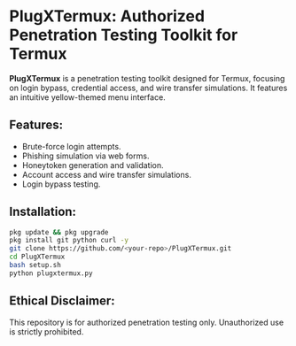 # PlugXTermux: Authorized Penetration Testing Toolkit for Termux

**PlugXTermux** is a penetration testing toolkit designed for Termux, focusing on login bypass, credential access, and wire transfer simulations. It features an intuitive yellow-themed menu interface.

## Features:
- Brute-force login attempts.
- Phishing simulation via web forms.
- Honeytoken generation and validation.
- Account access and wire transfer simulations.
- Login bypass testing.

## Installation:
```bash
pkg update && pkg upgrade
pkg install git python curl -y
git clone https://github.com/<your-repo>/PlugXTermux.git
cd PlugXTermux
bash setup.sh
python plugxtermux.py
```

## Ethical Disclaimer:
This repository is for authorized penetration testing only. Unauthorized use is strictly prohibited.
